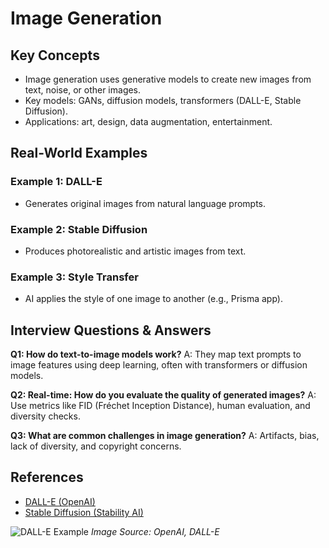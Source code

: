 # Image Generation

## Key Concepts
- Image generation uses generative models to create new images from text, noise, or other images.
- Key models: GANs, diffusion models, transformers (DALL-E, Stable Diffusion).
- Applications: art, design, data augmentation, entertainment.

## Real-World Examples

### Example 1: DALL-E
- Generates original images from natural language prompts.

### Example 2: Stable Diffusion
- Produces photorealistic and artistic images from text.

### Example 3: Style Transfer
- AI applies the style of one image to another (e.g., Prisma app).

## Interview Questions & Answers

**Q1: How do text-to-image models work?**
A: They map text prompts to image features using deep learning, often with transformers or diffusion models.

**Q2: Real-time: How do you evaluate the quality of generated images?**
A: Use metrics like FID (Fréchet Inception Distance), human evaluation, and diversity checks.

**Q3: What are common challenges in image generation?**
A: Artifacts, bias, lack of diversity, and copyright concerns.

## References
- [DALL-E (OpenAI)](https://openai.com/research/publications/dall-e)
- [Stable Diffusion (Stability AI)](https://stability.ai/blog/stable-diffusion-public-release)

![DALL-E Example](https://openai.com/research/publications/dall-e/dall-e-fig1.png)
*Image Source: OpenAI, DALL-E*
